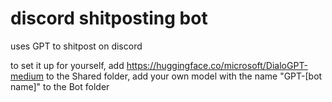 # discord shitposting bot
uses GPT to shitpost on discord

to set it up for yourself, add https://huggingface.co/microsoft/DialoGPT-medium to the Shared folder, add your own model with the name "GPT-[bot name]" to the Bot folder
